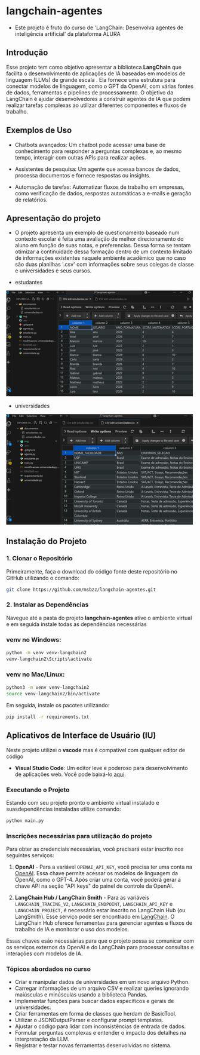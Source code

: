 # langchain-agentes

- Este projeto é fruto do curso de 'LangChain: Desenvolva agentes de inteligência artificial' da plataforma ALURA

## Introdução

Esse projeto tem como objetivo apresentar a biblioteca  **LangChain** que facilita o desenvolvimento de aplicações de IA 
baseadas em modelos de linguagem (LLMs) de grande escala . Ela fornece uma estrutura para conectar modelos de linguagem, 
como o GPT da OpenAI, com várias fontes de dados, ferramentas e pipelines de processamento. O objetivo da LangChain é 
ajudar desenvolvedores a construir agentes de IA que podem realizar tarefas complexas ao utilizar diferentes 
componentes e fluxos de trabalho.

## Exemplos de Uso

- Chatbots avançados: Um chatbot pode acessar uma base de conhecimento para responder a perguntas complexas e, ao mesmo 
tempo, interagir com outras APIs para realizar ações.
- Assistentes de pesquisa: Um agente que acessa bancos de dados, processa documentos e fornece 
respostas ou insights.

- Automação de tarefas: Automatizar fluxos de trabalho em empresas, como verificação de dados, 
respostas automáticas a e-mails e geração de relatórios.
 

## Apresentação do projeto

 - O projeto apresenta um exemplo de questionamento baseado num contexto escolar 
 é feita uma avaliação de melhor direcionamento do aluno em função de suas notas, e preferencias. Dessa forma se tentam otimizar a continuidade dessa formação 
 dentro de um contexto limitado de informações existentes naquele ambiente 
 acadêmico que no caso são duas planilhas '.csv' com informações sobre seus
 colegas de classe e universidades e seus cursos.

 - estudantes

 <img src="/img/estudantes.png" alt="estudantes" width="500"/>

- universidades

<img src="/img/universidades.png" alt="universidades" width="500"/>


## Instalação do Projeto

### 1. Clonar o Repositório

Primeiramente, faça o download do código fonte deste repositório no GitHub utilizando o comando:

```bash
git clone https://github.com/msbzz/langchain-agentes.git
```

### 2. Instalar as Dependências

Navegue até a pasta do projeto **langchain-agentes** ative o ambiente virtual
e em seguida instale todas as dependências necessárias  

### venv no Windows:

```bash
python -m venv venv-langchain2
venv-langchain2\Scripts\activate
```


### venv no Mac/Linux:

```bash
python3 -m venv venv-langchain2
source venv-langchain2/bin/activate
```

Em seguida, instale os pacotes utilizando:

```bash
pip install -r requirements.txt
```

## Aplicativos de Interface de Usuário (IU)

Neste projeto utilizei o **vscode** mas é compatível com qualquer editor de código

- **Visual Studio Code**: Um editor leve e poderoso para desenvolvimento de aplicações web. Você pode baixá-lo [aqui](https://code.visualstudio.com/).


### Executando o Projeto

Estando com seu projeto pronto o ambiente virtual instalado e suasdependências instaladas  utilize comando:

```bash
python main.py
```

### Inscrições necessárias para utilização do projeto

Para obter as credenciais necessárias, você precisará estar inscrito nos seguintes serviços:

1. **OpenAI** - Para a variável `OPENAI_API_KEY`, você precisa ter uma conta na [OpenAI](https://platform.openai.com/). Essa chave permite acessar os modelos de linguagem da OpenAI, como o GPT-4. Após criar uma conta, você poderá gerar a chave API na seção "API keys" do painel de controle da OpenAI.

2. **LangChain Hub / LangChain Smith** - Para as variáveis `LANGCHAIN_TRACING_V2`, `LANGCHAIN_ENDPOINT`, `LANGCHAIN_API_KEY` e `LANGCHAIN_PROJECT`, é necessário estar inscrito no LangChain Hub (ou LangSmith). Esse serviço pode ser encontrado em [LangChain](https://smith.langchain.com/). O LangChain Hub oferece ferramentas para gerenciar agentes e fluxos de trabalho de IA e monitorar o uso dos modelos.

Essas chaves esão necessárias para que o projeto possa se comunicar com os serviços externos da OpenAI e do LangChain para processar consultas e interações com modelos de IA.

### Tópicos abordados no curso

- Criar e manipular dados de universidades em um novo arquivo Python.
- Carregar informações de um arquivo CSV e realizar queries ignorando maiúsculas e minúsculas usando a biblioteca Pandas.
- Implementar funções para buscar dados específicos e gerais de universidades.
- Criar ferramentas em forma de classes que herdam de BasicTool.
- Utilizar o JSONOutputParser e configurar prompt templates.
- Ajustar o código para lidar com inconsistências de entrada de dados.
- Formular perguntas complexas e entender o impacto dos detalhes na interpretação da LLM.
- Registrar e testar novas ferramentas desenvolvidas no sistema.
   